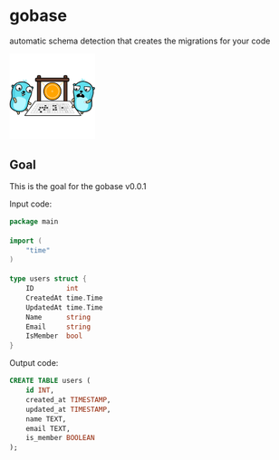 # gobase
automatic schema detection that creates the migrations for your code

<img src="assets/img/gobase-img.png" alt="gobase-img" height=30% width=30%>

## Goal
This is the goal for the gobase v0.0.1 

Input code:
```go
package main

import (
    "time"
)

type users struct {
    ID        int 
    CreatedAt time.Time 
    UpdatedAt time.Time 
    Name      string
    Email     string
    IsMember  bool
}
```

Output code:
```sql
CREATE TABLE users (
    id INT,
    created_at TIMESTAMP,
    updated_at TIMESTAMP,
    name TEXT,
    email TEXT,
    is_member BOOLEAN
);
```
